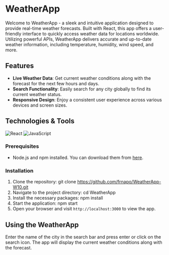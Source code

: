 # WeatherApp

Welcome to WeatherApp - a sleek and intuitive application designed to provide real-time weather forecasts. Built with React, this app offers a user-friendly interface to quickly access weather data for locations worldwide. Utilizing powerful APIs, WeatherApp delivers accurate and up-to-date weather information, including temperature, humidity, wind speed, and more.

## Features

- **Live Weather Data**: Get current weather conditions along with the forecast for the next few hours and days.
- **Search Functionality**: Easily search for any city globally to find its current weather status.
- **Responsive Design**: Enjoy a consistent user experience across various devices and screen sizes.

## Technologies & Tools

![React](https://img.shields.io/badge/-React-61DAFB?style=flat-square&logo=react&logoColor=black)
![JavaScript](https://img.shields.io/badge/-JavaScript-F7DF1E?style=flat-square&logo=javascript&logoColor=black)

### Prerequisites

- Node.js and npm installed. You can download them from [here](https://nodejs.org/).

### Installation

1. Clone the repository: git clone https://github.com/frnapo/WeatherApp-W10.git
2. Navigate to the project directory: cd WeatherApp
3. Install the necessary packages: npm install
4. Start the application: npm start
5. Open your browser and visit `http://localhost:3000` to view the app.

## Using the WeatherApp

Enter the name of the city in the search bar and press enter or click on the search icon. The app will display the current weather conditions along with the forecast.
